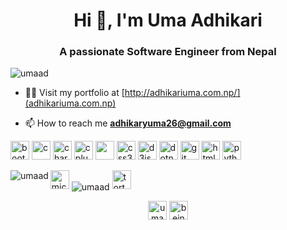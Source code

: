 <h1 align="center">Hi 👋, I'm Uma Adhikari</h1>
<h3 align="center">A passionate Software Engineer from Nepal</h3>

<p align="left"> <img src="https://komarev.com/ghpvc/?username=umaad" alt="umaad" /> </p>

- 👨‍💻 Visit my portfolio at [http://adhikariuma.com.np/](adhikariuma.com.np)

- 📫 How to reach me **adhikaryuma26@gmail.com**

<p align="left">
  <img src="https://cdn.jsdelivr.net/gh/devicons/devicon/icons/bootstrap/bootstrap-plain-wordmark.svg" alt="bootstrap" width="30" height="30" />
  <img src="https://cdn.jsdelivr.net/gh/devicons/devicon/icons/c/c-original.svg" alt="c" width="30" height="30"/>
  <img src="https://www.chartjs.org/media/logo-title.svg" alt="chartjs" width="30" height="30"/> 
  <img src="https://cdn.jsdelivr.net/gh/devicons/devicon/icons/cplusplus/cplusplus-original.svg" alt="cplusplus" width="30" height="30"/> 
  <img src="https://cdn.jsdelivr.net/gh/devicons/devicon/icons/csharp/csharp-original.svg" width="30" height="30" />
  <img src="https://cdn.jsdelivr.net/gh/devicons/devicon/icons/css3/css3-original-wordmark.svg" alt="css3" width="30" height="30"/> 
  <img src="https://cdn.jsdelivr.net/gh/devicons/devicon/icons/d3js/d3js-original.svg" alt="d3js" width="30" height="30"/> 
  <img src="https://cdn.jsdelivr.net/gh/devicons/devicon/icons/dot-net/dot-net-original-wordmark.svg" alt="dotnet" width="30" height="30"/>
  <img src="https://www.vectorlogo.zone/logos/git-scm/git-scm-icon.svg" alt="git" width="30" height="30"/>
  <img src="https://cdn.jsdelivr.net/gh/devicons/devicon/icons/html5/html5-original-wordmark.svg" alt="html5" width="30" height="30"/> 
  <img src="https://cdn.jsdelivr.net/gh/devicons/devicon/icons/python/python-original.svg" alt="python" width="30" height="30"/></p>
  <img align="left" src="https://github-readme-stats.vercel.app/api/top-langs/?username=umaad&layout=compact&hide=html" alt="umaad" />
  <img src="https://cdn.jsdelivr.net/gh/devicons/devicon/icons/microsoftsqlserver/microsoftsqlserver-plain-wordmark.svg" alt="microsoftsqlserver" width="30" height="30"/>
  <img align="center" src="https://github-readme-stats.vercel.app/api?username=umaad&show_icons=true" alt="umaad" />
<img src="https://cdn.jsdelivr.net/gh/devicons/devicon/icons/tortoisegit/tortoisegit-line.svg" alt="tortoisegit" width="30" height="30" />
<p align="center">
<a href="https://linkedin.com/in/uma-adhikary" target="blank"><img align="center" src="https://cdn.jsdelivr.net/npm/simple-icons@3.0.1/icons/linkedin.svg" alt="uma-adhikary" height="30" width="30" /></a>
<a href="https://instagram.com/being__uma" target="blank"><img align="center" src="https://cdn.jsdelivr.net/npm/simple-icons@3.0.1/icons/instagram.svg" alt="beinguma__" height="30" width="30" /></a>
</p>

